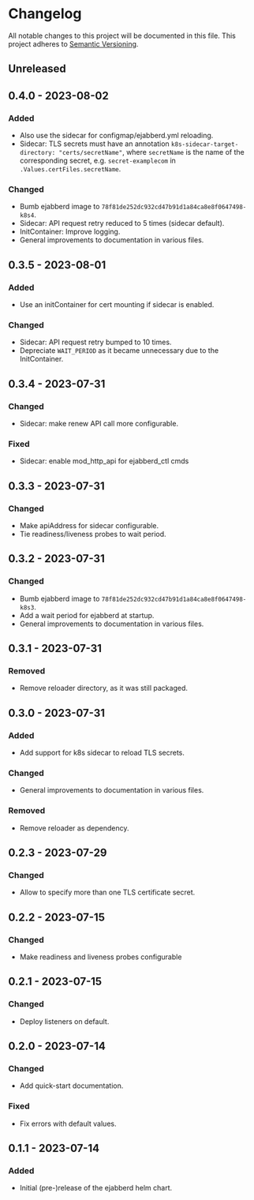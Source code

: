 # Changelog

All notable changes to this project will be documented in this file. This
project adheres to [Semantic Versioning][SemVer].

## Unreleased

## 0.4.0 - 2023-08-02
### Added
- Also use the sidecar for configmap/ejabberd.yml reloading.
- Sidecar: TLS secrets must have an annotation
  `k8s-sidecar-target-directory: "certs/secretName"`, where `secretName` is the
  name of the corresponding secret, e.g. `secret-examplecom` in
  `.Values.certFiles.secretName`.

### Changed
- Bumb ejabberd image to `78f81de252dc932cd47b91d1a84ca8e8f0647498-k8s4`.
- Sidecar: API request retry reduced to 5 times (sidecar default).
- InitContainer: Improve logging.
- General improvements to documentation in various files.

## 0.3.5 - 2023-08-01
### Added
- Use an initContainer for cert mounting if sidecar is enabled.

### Changed
- Sidecar: API request retry bumped to 10 times.
- Depreciate `WAIT_PERIOD` as it became unnecessary due to the InitContainer.

## 0.3.4 - 2023-07-31
### Changed
- Sidecar: make renew API call more configurable.

### Fixed
- Sidecar: enable mod_http_api for ejabberd_ctl cmds

## 0.3.3 - 2023-07-31
### Changed
- Make apiAddress for sidecar configurable.
- Tie readiness/liveness probes to wait period.

## 0.3.2 - 2023-07-31
### Changed
- Bumb ejabberd image to `78f81de252dc932cd47b91d1a84ca8e8f0647498-k8s3`.
- Add a wait period for ejabberd at startup.
- General improvements to documentation in various files.

## 0.3.1 - 2023-07-31
### Removed
- Remove reloader directory, as it was still packaged.

## 0.3.0 - 2023-07-31
### Added
- Add support for k8s sidecar to reload TLS secrets.

### Changed
- General improvements to documentation in various files.

### Removed
- Remove reloader as dependency.

## 0.2.3 - 2023-07-29
### Changed
- Allow to specify more than one TLS certificate secret.

## 0.2.2 - 2023-07-15
### Changed
- Make readiness and liveness probes configurable

## 0.2.1 - 2023-07-15
### Changed
- Deploy listeners on default.

## 0.2.0 - 2023-07-14
### Changed
- Add quick-start documentation.

### Fixed
- Fix errors with default values.

## 0.1.1 - 2023-07-14
### Added
- Initial (pre-)release of the ejabberd helm chart.

[SemVer]: https://semver.org/spec/v2.0.0.html
